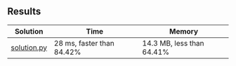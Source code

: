 ## Results
Solution | Time | Memory
---------|------|-------
[solution.py](solution.py) | 28 ms, faster than 84.42% | 14.3 MB, less than 64.41%
